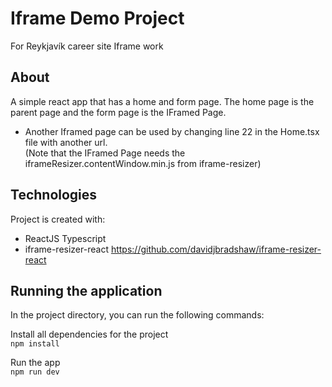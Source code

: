 # Iframe Demo Project

For Reykjavík career site Iframe work

## About

A simple react app that has a home and form page.
The home page is the parent page and the form page is the IFramed Page.

- Another Iframed page can be used by changing line 22 in the Home.tsx file with another url.  
  (Note that the IFramed Page needs the iframeResizer.contentWindow.min.js from iframe-resizer)

## Technologies

Project is created with:

- ReactJS Typescript
- iframe-resizer-react https://github.com/davidjbradshaw/iframe-resizer-react

## Running the application

In the project directory, you can run the following commands:

Install all dependencies for the project  
`npm install`

Run the app  
`npm run dev`

